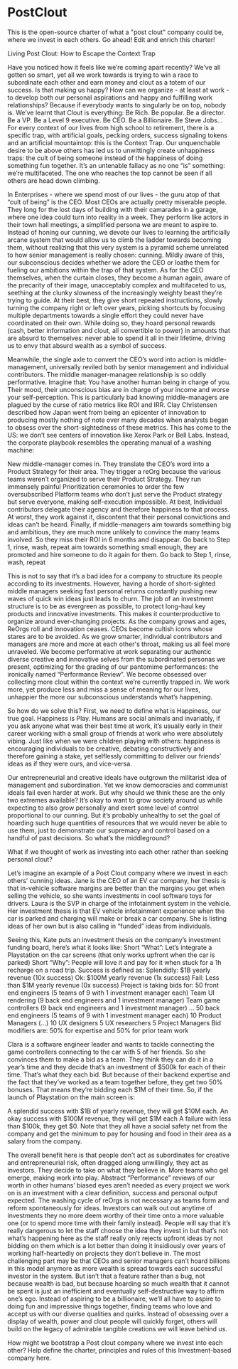 # PostClout
This is the open-source charter of what a "post clout" company could be, where we invest in each others. Go ahead! Edit and enrich this charter!

Living Post Clout: How to Escape the Context Trap

Have you noticed how it feels like we’re coming apart recently? We’ve all gotten so smart, yet all we work towards is trying to win a race to subordinate each other and earn money and clout as a totem of our success. Is that making us happy? How can we organize - at least at work - to develop both our personal aspirations and happy and fulfilling work relationships? Because if everybody wants to singularly be on top, nobody is.
We’ve learnt that Clout is everything: Be Rich. Be popular. Be a director. Be a VP. Be a Level 9 executive. Be CEO. Be a Billionaire. Be Steve Jobs… For every context of our lives from high school to retirement, there is a specific trap, with artificial goals, pecking orders, success signaling tokens and an artificial mountaintop: this is the Context Trap.
Our unquenchable desire to be above others has led us to unwittingly create unhappiness traps: the cult of being someone instead of the happiness of doing something fun together. It’s an untenable fallacy as no one “is” something: we’re multifaceted. The one who reaches the top cannot be seen if all others are head down climbing.

In Enterprises - where we spend most of our lives - the guru atop of that “cult of being” is the CEO. Most CEOs are actually pretty miserable people. They long for the lost days of building with their camarades in a garage, where one idea could turn into reality in a week. They perform like actors in their town hall meetings, a simplified persona we are meant to aspire to. Instead of honing our cunning, we devote our lives to learning the artificially arcane system that would allow us to climb the ladder towards becoming them, without realizing that this very system is a pyramid scheme unrelated to how senior management is really chosen: cunning. 
Mildly aware of this, our subconscious decides whether we adore the CEO or loathe them for fueling our ambitions within the trap of that system. As for the CEO themselves, when the curtain closes, they become a human again, aware of the precarity of their image, unacceptably complex and multifaceted to us, seething at the clunky slowness of the increasingly weighty beast they’re trying to guide. At their best, they give short repeated instructions, slowly turning the company right or left over years, picking shortcuts by focusing multiple departments towards a single effort they could never have coordinated on their own.
While doing so, they hoard personal rewards (cash, better information and clout, all convertible to power) in amounts that are absurd to themselves: never able to spend it all in their lifetime, driving us to envy that absurd wealth as a symbol of success.

Meanwhile, the single axle to convert the CEO’s word into action is middle-management, universally reviled both by senior management and individual contributors. The middle manager-managee relationship is so oddly performative. Imagine that: You have another human being in charge of you. Their mood, their unconscious bias are in charge of your income and worse your self-perception. This is particularly bad knowing middle-managers are plagued by the curse of ratio metrics like ROI and IRR. Clay Christensen described how Japan went from being an epicenter of innovation to producing mostly nothing of note over many decades when analysts began to obsess over the short-sightedness of these metrics. This has come to the US: we don’t see centers of innovation like Xerox Park or Bell Labs. Instead, the corporate playbook resembles the operating manual of a washing machine:

New middle-manager comes in.
They translate the CEO’s word into a Product Strategy for their area.
They trigger a reOrg because the various teams weren’t organized to serve their Product Strategy.
They run immensely painful Prioritization ceremonies to order the few oversubscribed Platform teams who don’t just serve the Product strategy but serve everyone, making self-execution impossible.
At best, Individual contributors delegate their agency and therefore happiness to that process. At worst, they work against it, discontent that their personal convictions and ideas can’t be heard.
Finally, if middle-managers 
aim towards something big and ambitious, they are much more unlikely to convince the many teams involved. So they miss their ROI in 6 months and disappear. Go back to Step 1, rinse, wash, repeat
aim towards something small enough, they are promoted and hire someone to do it again for them. Go back to Step 1, rinse, wash, repeat

This is not to say that it’s a bad idea for a company to structure its people according to its investments. However, having a horde of short-sighted middle managers seeking fast personal returns constantly pushing new waves of quick win ideas just leads to churn. The job of an investment structure is to be as evergreen as possible, to protect long-haul key products and innovative investments. This makes it counterproductive to organize around ever-changing projects. 
As the company grows and ages, ReOrgs roll and Innovation ceases. CEOs become cultish icons whose stares are to be avoided. As we grow smarter, individual contributors and managers are more and more at each other's throat, making us all feel more unraveled. We become performative at work separating our authentic diverse creative and innovative selves from the subordinated personas we present, optimizing for the grading of our pantomime performances: the ironically named “Performance Review”. We become obsessed over collecting more clout within the context we’re currently trapped in. We work more, yet produce less and miss a sense of meaning for our lives, unhappier the more our subconscious understands what’s happening.

So how do we solve this?
First, we need to define what is Happiness, our true goal. Happiness is Play. Humans are social animals and invariably, if you ask anyone what was their best time at work, it’s usually early in their career working with a small group of friends at work who were absolutely vibing. Just like when we were children playing with others: happiness is encouraging individuals to be creative, debating constructively and therefore gaining a stake, yet selflessly committing to deliver our friends’ ideas as if they were ours, and vice-versa.

Our entrepreneurial and creative ideals have outgrown the militarist idea of management and subordination. Yet we know democracies and communist ideals fail even harder at work. But why should we think these are the only two extremes available? It’s okay to want to grow society around us while expecting to also grow personally and exert some level of control proportional to our cunning. But it’s probably unhealthy to set the goal of hoarding such huge quantities of resources that we would never be able to use them, just to demonstrate our supremacy and control based on a handful of past decisions. So what’s the middleground?

What if we thought of work as investing into each other rather than seeking personal clout?

Let’s imagine an example of a Post Clout company where we invest in each others’ cunning ideas.
Jane is the CEO of an EV car company, her thesis is that in-vehicle software margins are better than the margins you get when selling the vehicle, so she wants investments in cool software toys for drivers.
Laura is the SVP in charge of the infotainment system in the vehicle. Her investment thesis is that EV vehicle infotainment experience when the car is parked and charging will make or break a car company. She is listing ideas of her own but is also calling in “funded” ideas from individuals.

Seeing this, Kate puts an investment thesis on the company’s investment funding board, here’s what it looks like:
Short “What”: Let’s integrate a Playstation on the car screens (that only works upfront when the car is parked)
Short “Why”: People will love it and pay for it when stuck for a 1h recharge on a road trip.
Success is defined as: 
Splendidly: $1B yearly revenue (10x success)
Ok: $100M yearly revenue (1x success)
Fail: Less than $1M yearly revenue (0x success)
Project is taking bids for:
50 front end engineers (5 teams of 9 with 1 investment manager each)
Team UI rendering (9 back end engineers and 1 investment manager)
Team game controllers (9 back end engineers and 1 investment manager)
…
50 back end engineers (5 teams of 9 with 1 investment manager each)
10 Product Managers (...)
10 UX designers 
5 UX researchers
5 Project Managers
Bid modifiers are: 50% for expertise and 50% for prior team work

Clara is a software engineer leader and wants to tackle connecting the game controllers connecting to the car with 5 of her friends. So she convinces them to make a bid as a team. They think they can do it in a year’s time and they decide that’s an investment of $500k for each of their time. That’s what they each bid. But because of their backend expertise and the fact that they’ve worked as a team together before, they get two 50% bonuses. That means they’re bidding each $1M of their time. So, if the launch of Playstation on the main screen is:

A splendid success with $1B of yearly revenue, they will get $10M each.
An okay success with $100M revenue, they will get $1M each
A failure with less than $100k, they get $0. Note that they all have a social safety net from the company and get the minimum to pay for housing and food in their area as a salary from the company.

The overall benefit here is that people don’t act as subordinates for creative and entrepreneurial risk, often dragged along unwillingly, they act as investors. They decide to take on what they believe in. More teams who gel emerge, making work into play. Abstract “Performance” reviews of our worth in other humans’ biased eyes aren’t needed as every project we work on is an investment with a clear definition, success and personal output expected. The washing cycle of reOrgs is not necessary as teams form and reform spontaneously for ideas. Investors can walk out out anytime of investments they no more deem worthy of their time onto a more valuable one (or to spend more time with their family instead). People will say that it’s really dangerous to let the staff choose the idea they invest in but that’s not what’s happening here as the staff really only rejects upfront ideas by not bidding on them which is a lot better than doing it insidiously over years of working half-heartedly on projects they don’t believe in.
The most challenging part may be that CEOs and senior managers can’t hoard billions in this model anymore as more wealth is spread towards each successful investor in the system. But isn’t that a feature rather than a bug, not because wealth is bad, but because hoarding so much wealth that it cannot be spent is just an inefficient and eventually self-destructive way to affirm one’s ego. Instead of aspiring to be a billionaire, we’ll all have to aspire to doing fun and impressive things together, finding teams who love and accept us with our diverse qualities and quirks. Instead of obsessing over a display of wealth, power and clout people will quickly forget, others will build on the legacy of admirable tangible creations we will leave behind us.

How might we bootstrap a Post clout company where we invest into each other? Help define the charter, principles and rules of this Investment-based company here.
